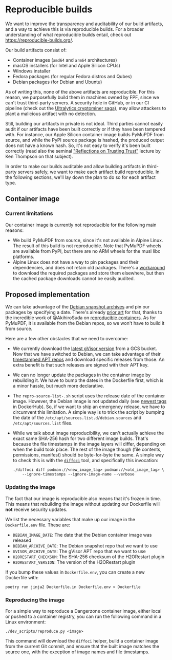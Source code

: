 # Reproducible builds

We want to improve the transparency and auditability of our build artifacts, and
a way to achieve this is via reproducible builds. For a broader understanding of
what reproducible builds entail, check out https://reproducible-builds.org/.

Our build artifacts consist of:
* Container images (`amd64` and `arm64` architectures)
* macOS installers (for Intel and Apple Silicon CPUs)
* Windows installer
* Fedora packages (for regular Fedora distros and Qubes)
* Debian packages (for Debian and Ubuntu)

As of writing this, none of the above artifacts are reproducible. For this
reason, we purposefully build them in machines owned by FPF, since we can't
trust third-party servers. A security hole in GitHub, or
in our CI pipeline (check out the
[Ultralytics cryptominer saga](https://github.com/ultralytics/ultralytics/issues/18027)),
may allow attackers to plant a malicious artifact with no detection.

Still, building our artifacts in private is not ideal. Third parties cannot
easily audit if our artifacts have been built correctly or if they have been
tampered with. For instance, our Apple Silicon container image builds PyMuPDF
from source, and while the PyPI source package is hashed, the produced output
does not have a known hash. So, it's not easy to verify it's been built
correctly (read also the seminal
["Reflections on Trusting Trust"](https://www.cs.cmu.edu/~rdriley/487/papers/Thompson_1984_ReflectionsonTrustingTrust.pdf)
lecture by Ken Thompson on that subject).

In order to make our builds auditable and allow building artifacts in
third-party servers safely, we want to make each artifact build reproducible. In
the following sections, we'll lay down the plan to do so for each artifact type.

## Container image

### Current limitations

Our container image is currently not reproducible for the following main
reasons:

* We build PyMuPDF from source, since it's not available in Alpine Linux. The
  result of this build is not reproducible. Note that PyMuPDF wheels are
  available from PyPI, but there are no ARM wheels for the musl libc platforms.
* Alpine Linux does not have a way to pin packages and their dependencies, and
  does not retain old packages. There's a
  [workaround](https://github.com/reproducible-containers/repro-pkg-cache)
  to download the required packages and store them elsewhere, but then the
  cached package downloads cannot be easily audited.

## Proposed implementation

We can take advantage of the
[Debian snapshot archives](https://snapshot.debian.org/)
and pin our packages by specifying a date. There's already
[prior art](https://github.com/reproducible-containers/repro-sources-list.sh/)
for that, thanks to the incredible work of @AkihiroSuda on
[reproducible containers](https://github.com/reproducible-containers).
As for PyMuPDF, it is available from the Debian repos, so we won't have to build
it from source.

Here are a few other obstacles that we need to overcome:
* We currently download the
  [latest gVisor version](https://gvisor.dev/docs/user_guide/install/#latest-release)
  from a GCS bucket. Now that we have switched to Debian, we can take advantage
  of their
  [timestamped APT repos](https://gvisor.dev/docs/user_guide/install/#specific-release)
  and download specific releases from those. An extra benefit is that such
  releases are signed with their APT key.
* We can no longer update the packages in the container image by rebuilding it.
  We have to bump the dates in the Dockerfile first, which is a minor hassle,
  but much more declarative.
* The `repro-source-list-.sh` script uses the release date of the container
  image. However, the Debian image is not updated daily (see
  [newest tags](https://hub.docker.com/_/debian/tags)
  in DockerHub). So, if we want to ship an emergency release, we have to
  circumvent this limitation. A simple way is to trick the script by bumping the
  date of the `/etc/apt/sources.list.d/debian.sources` and
  `/etc/apt/sources.list` files.
* While we talk about image reproducibility, we can't actually achieve the exact
  same SHA-256 hash for two different image builds. That's because the file
  timestamps in the image layers will differ, depending on when the build took
  place. The rest of the image though (file contents, permissions, manifest)
  should be byte-for-byte the same. A simple way to check this is with the
  [`diffoci`](https://github.com/reproducible-containers/diffoci) tool, and
  specifically this invocation:

  ```
  ./diffoci diff podman://<new_image_tag> podman://<old_image_tag> \
      --ignore-timestamps --ignore-image-name --verbose
  ```

### Updating the image

The fact that our image is reproducible also means that it's frozen in time.
This means that rebuilding the image without updating our Dockerfile will **not**
receive security updates.

We list the necessary variables that make up our image in the `Dockerfile.env`
file. These are:
* `DEBIAN_IMAGE_DATE`: The date that the Debian container image was released
* `DEBIAN_ARCHIVE_DATE`: The Debian snapshot repo that we want to use
* `GVISOR_ARCHIVE_DATE`: The gVisor APT repo that we want to use
* `H2ORESTART_CHECKSUM`: The SHA-256 checksum of the H2ORestart plugin
* `H2ORESTART_VERSION`: The version of the H2ORestart plugin

If you bump these values in `Dockerfile.env`, you can create a new Dockerfile
with:

```
poetry run jinja2 Dockerfile.in Dockerfile.env > Dockerfile
```

### Reproducing the image

For a simple way to reproduce a Dangerzone container image, either local or
pushed to a container registry, you can run the following command in a Linux
environment:

```
./dev_scripts/reproduce.py <image>
```

This command will download the `diffoci` helper, build a container image from
the current Git commit, and ensure that the built image matches the source one,
with the exception of image names and file timestamps.
